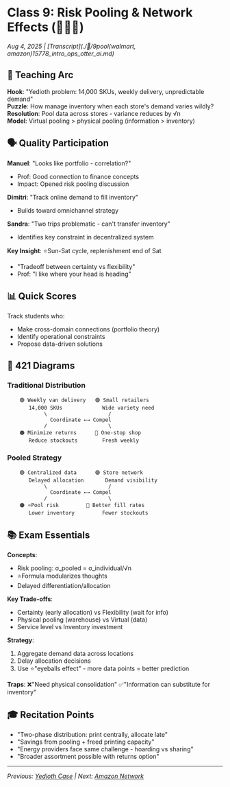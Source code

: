 # Class 9: Risk Pooling & Network Effects (🏊‍♀️🚚)
*Aug 4, 2025 | [Transcript](./🦦/9pool(walmart, amazon)15778_intro_ops_otter_ai.md)*

## 🎯 Teaching Arc
**Hook**: "Yedioth problem: 14,000 SKUs, weekly delivery, unpredictable demand"  
**Puzzle**: How manage inventory when each store's demand varies wildly?  
**Resolution**: Pool data across stores - variance reduces by √n  
**Model**: Virtual pooling > physical pooling (information > inventory)

## 🗣️ Quality Participation

**Manuel**: "Looks like portfolio - correlation?"
- Prof: Good connection to finance concepts
- Impact: Opened risk pooling discussion

**Dimitri**: "Track online demand to fill inventory"
- Builds toward omnichannel strategy

**Sandra**: "Two trips problematic - can't transfer inventory"
- Identifies key constraint in decentralized system

**Key Insight**: ⭐️Sun-Sat cycle, replenishment end of Sat
- "Tradeoff between certainty vs flexibility"
- Prof: "I like where your head is heading"

## 📊 Quick Scores
Track students who:
- Make cross-domain connections (portfolio theory)
- Identify operational constraints
- Propose data-driven solutions

## 🔗 421 Diagrams

### Traditional Distribution
```
    🟢 Weekly van delivery   🟣 Small retailers
       14,000 SKUs             Wide variety need
            \                    /
              Coordinate ←→ Compel
            /                    \
    🟠 Minimize returns      🔴 One-stop shop
       Reduce stockouts        Fresh weekly
```

### Pooled Strategy
```
    🟢 Centralized data      🟣 Store network
       Delayed allocation       Demand visibility
            \                    /
              Coordinate ←→ Compel
            /                    \
    🟠 ⭐️Pool risk         🔴 Better fill rates
       Lower inventory         Fewer stockouts
```

## 📚 Exam Essentials
**Concepts**: 
- Risk pooling: σ_pooled = σ_individual/√n
- ⭐️Formula modularizes thoughts
- Delayed differentiation/allocation

**Key Trade-offs**:
- Certainty (early allocation) vs Flexibility (wait for info)
- Physical pooling (warehouse) vs Virtual (data)
- Service level vs Inventory investment

**Strategy**: 
1. Aggregate demand data across locations
2. Delay allocation decisions
3. Use ⭐️"eyeballs effect" - more data points = better prediction

**Traps**: 
❌"Need physical consolidation" 
✅"Information can substitute for inventory"

## 🎓 Recitation Points
- "Two-phase distribution: print centrally, allocate late"
- "Savings from pooling + freed printing capacity"
- "Energy providers face same challenge - hoarding vs sharing"
- "Broader assortment possible with returns option"

---
*Previous: [Yedioth Case](./8📰_Yedioth_Unique.md) | Next: [Amazon Network](./10🚚_Amazon_Supply_Chain.md)*